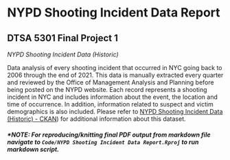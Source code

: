 # NYPD Shooting Incident Data Report

## DTSA 5301 Final Project 1

*NYPD Shooting Incident Data (Historic)*

Data analysis of every shooting incident that occurred in NYC going back to 2006 through the end of 2021. This data is manually extracted every quarter and reviewed by the Office of Management Analysis and Planning before being posted on the NYPD website. Each record represents a shooting incident in NYC and includes information about the event, the location and time of occurrence. In addition, information related to suspect and victim demographics is also included. Please refer to [NYPD Shooting Incident Data (Historic) - CKAN](https://catalog.data.gov/dataset/nypd-shooting-incident-data-historic)) for additional information about this dataset.

##### *\*NOTE: For reproducing/knitting final PDF output from markdown file navigate to `Code/NYPD Shooting Incident Data Report.Rproj` to run markdown script.*
